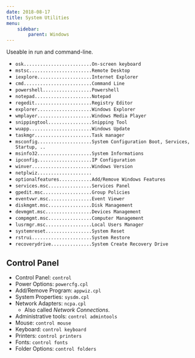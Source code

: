 ```yaml
---
date: 2018-08-17
title: System Utilities
menu:
    sidebar:
        parent: Windows
---
```


Useable in run and command-line.

- `osk.........................On-screen keyboard`
- `mstsc.......................Remote Desktop`
- `iexplore....................Internet Explorer`
- `cmd.........................Command Line`
- `powershell..................Powershell`
- `notepad.....................Notepad`
- `regedit.....................Registry Editor`
- `explorer....................Windows Explorer`
- `wmplayer....................Windows Media Player`
- `snippingtool................Snipping Tool`
- `wuapp.......................Windows Update`
- `taskmgr.....................Task manager`
- `msconfig....................System Configuration Boot, Services, Startup, ..`
- `msinfo32....................System Informations`
- `ipconfig....................IP Configuration`
- `winver......................Windows Version`
- `netplwiz....................`
- `optionalfeatures............Add/Remove Windows Features`
- `services.msc................Services Panel`
- `gpedit.msc..................Group Policies`
- `eventvwr.msc................Event Viewer`
- `diskmgmt.msc................Disk Management`
- `devmgmt.msc.................Devices Management`
- `compmgmt.msc................Computer Management`
- `lusrmgr.msc.................Local Users Manager`
- `systemreset.................System Reset`
- `rstrui......................System Restore`
- `recoverydrive...............System Create Recovery Drive`


## Control Panel
- Control Panel: `control`
- Power Options: `powercfg.cpl`
- Add/Remove Program: `appwiz.cpl`
- System Properties: `sysdm.cpl`
- Network Adapters: `ncpa.cpl`
	+ Also called _Network Connections_.
- Administrative tools: `control admintools`
- Mouse: `control mouse`
- Keyboard: `control keyboard`
- Printers: `control printers`
- Fonts: `control fonts`
- Folder Options: `control folders`